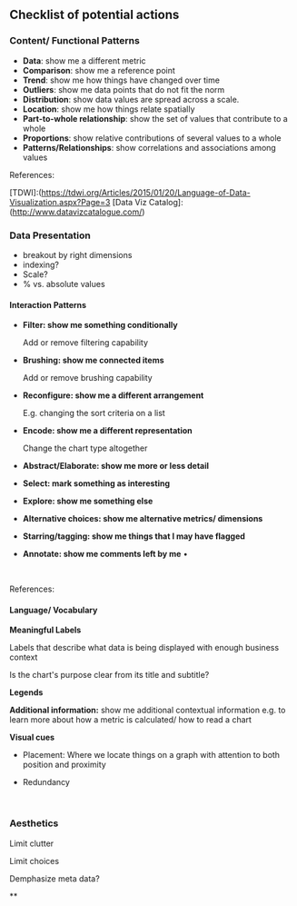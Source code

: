 

## Checklist of potential actions

### Content/ Functional Patterns

- **Data**: show me a different metric
- **Comparison**: show me a reference point
- **Trend**: show me how things have changed over time
- **Outliers**: show me data points that do not fit the norm
- **Distribution**: show data values are spread across a scale.
- **Location**: show me how things relate spatially
- **Part-to-whole relationship**: show the set of values that contribute to a whole
- **Proportions**:  show relative contributions of several values to a whole
- **Patterns/Relationships**: show correlations and associations among values


References:

[TDWI]:(https://tdwi.org/Articles/2015/01/20/Language-of-Data-Visualization.aspx?Page=3
[Data Viz Catalog]:(http://www.datavizcatalogue.com/)



### Data Presentation

- breakout by right dimensions
- indexing?
- Scale?
- % vs. absolute values


#### Interaction Patterns

- **Filter: show me something conditionally**

  Add or remove filtering capability

- **Brushing: show me connected items**

  Add or remove brushing capability

- **Reconfigure: show me a different arrangement**

  E.g. changing the sort criteria on a list

- **Encode: show me a different representation**

  Change the chart type altogether

- **Abstract/Elaborate: show me more or less detail**

- **Select: mark something as interesting**

- **Explore: show me something else**

- **Alternative choices: show me alternative metrics/ dimensions**

- **Starring/tagging: show me things that I may have flagged**

- **Annotate: show me comments left by me**
•

  ​

References:

[Info Vis Wiki]: (http://www.infovis-wiki.net/index.php?title=Visualization_Design_Patterns)

#### Language/ Vocabulary

**Meaningful Labels**

Labels that describe what data is being displayed with enough business context

Is the chart's purpose clear from its title and subtitle?



**Legends**

**Additional information:** show me additional contextual information e.g.  to learn more about how a metric is calculated/ how to read a chart

**Visual cues**

- Placement: Where we locate things on a graph with attention to both position and proximity

- Redundancy

  ​





### Aesthetics

Limit clutter

Limit choices

Demphasize meta data?



**

